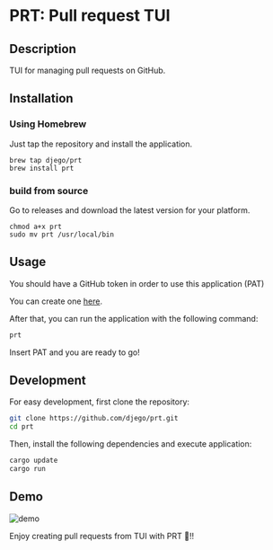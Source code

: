 # PRT: Pull request TUI

## Description
TUI for managing pull requests on GitHub.

## Installation

### Using Homebrew

Just tap the repository and install the application.
```
brew tap djego/prt
brew install prt
```

### build from source

Go to releases and download the latest version for your platform.

```
chmod a+x prt
sudo mv prt /usr/local/bin
```

## Usage

You should have a GitHub token in order to use this application (PAT)

You can create one [here](https://github.com/settings/tokens).

After that, you can run the application with the following command:
````bash
prt
````
Insert PAT and you are ready to go!

## Development

For easy development, first clone the repository:
````bash
git clone https://github.com/djego/prt.git
cd prt
````
Then, install the following dependencies and execute application:
````bash
cargo update
cargo run
````

## Demo
![demo](https://github.com/user-attachments/assets/19c12b1e-17db-4781-a014-5e3492f32266)

Enjoy creating pull requests from TUI with PRT 🚀!!
